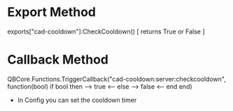 # Export Method

exports["cad-cooldown"]:CheckCooldown()        [ returns True or False ]

# Callback Method

QBCore.Functions.TriggerCallback("cad-cooldown:server:checkcooldown", function(bool)
    if bool then
    --> true <--
    else
    --> false <--
    end
end)


* In Config you can set the cooldown timer

